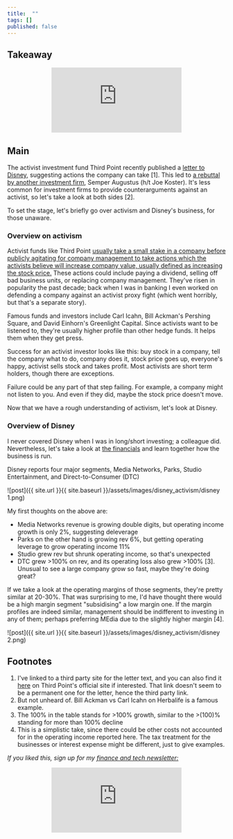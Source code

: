 ```yaml
---
title:  ""  
tags: []
published: false
---
```


## Takeaway

<style>
      .iframe-container {
        overflow: hidden;        
        padding-top: 50%; <!-- Calculated from the aspect ration of the content (in case of 16:9 it is 9/16= 0.5625) -->
        position: relative;
      }
      .iframe-container iframe { 
         border: 0;
         height: 100%; <!-- Finally, width and height are set to 100% so the iframe takes up 100% of the containers space. -->
         left: 0;
         position: absolute;
         top: 0;
         width: 100%;
         display: block;
         margin: 0 auto; <!-- center image -->
      }
      <!-- 4x3 Aspect Ratio -->
      .iframe-container-4x3 {
        padding-top: 75%;
      }
</style> 

<div class="iframe-container-4x3">
  <p align="center"><iframe src="https://avoidboringpeople.substack.com/embed" frameborder="0" scrolling="no"> </iframe></p>
</div>

## Main

The activist investment fund Third Point recently published a [letter to Disney,](https://www.valuewalk.com/2020/10/third-point-walt-disney-company/ "disney") suggesting actions the company can take \[1\]. This led to [a rebuttal by another investment firm](https://valueinvestingworld.substack.com/p/chris-bloomstrans-letter-to-the-walt "Semper"), Semper Augustus (h/t Joe Koster). It's less common for investment firms to provide counterarguments against an activist, so let's take a look at both sides \[2\].

To set the stage, let's briefly go over activism and Disney's business, for those unaware.

### Overview on activism

Activist funds like Third Point [usually take a small stake in a company before publicly agitating for company management to take actions which the activists believe will increase company value, usually defined as increasing the stock price.](https://en.wikipedia.org/wiki/Activist_shareholder "activism") These actions could include paying a dividend, selling off bad business units, or replacing company management. They've risen in popularity the past decade; back when I was in banking I even worked on defending a company against an activist proxy fight (which went horribly, but that's a separate story).

Famous funds and investors include Carl Icahn, Bill Ackman's Pershing Square, and David Einhorn's Greenlight Capital. Since activists want to be listened to, they're usually higher profile than other hedge funds. It helps them when they get press.

Success for an activist investor looks like this: buy stock in a company, tell the company what to do, company does it, stock price goes up, everyone's happy, activist sells stock and takes profit. Most activists are short term holders, though there are exceptions.

Failure could be any part of that step failing. For example, a company might not listen to you. And even if they did, maybe the stock price doesn't move.

Now that we have a rough understanding of activism, let's look at Disney.

### Overview of Disney

I never covered Disney when I was in long/short investing; a colleague did. Nevertheless, let's take a look at [the financials](https://thewaltdisneycompany.com/app/uploads/2020/01/2019-Annual-Report.pdf "ar") and learn together how the business is run.

Disney reports four major segments, Media Networks, Parks, Studio Entertainment, and Direct-to-Consumer (DTC)

![post]({{ site.url }}{{ site.baseurl }}/assets/images/disney_activism/disney 1.png)

My first thoughts on the above are:

- Media Networks revenue is growing double digits, but operating income growth is only 2%, suggesting deleverage
- Parks on the other hand is growing rev 6%, but getting operating leverage to grow operating income 11%
- Studio grew rev but shrunk operating income, so that's unexpected
- DTC grew >100% on rev, and its operating loss also grew >100% \[3\]. Unusual to see a large company grow so fast, maybe they're doing great?

If we take a look at the operating margins of those segments, they're pretty similar at 20-30%. That was surprising to me, I'd have thought there would be a high margin segment "subsidising" a low margin one. If the margin profiles are indeed similar, management should be indifferent to investing in any of them; perhaps preferring MEdia due to the slightly higher margin \[4\].

![post]({{ site.url }}{{ site.baseurl }}/assets/images/disney_activism/disney 2.png)



## Footnotes

1. I've linked to a third party site for the letter text, and you can also find it [here](https://thirdpointlimited.com/portfolio-updates "third") on Third Point's official site if interested. That link doesn't seem to be a permanent one for the letter, hence the third party link.
2. But not unheard of. Bill Ackman vs Carl Icahn on Herbalife is a famous example.
3. The 100% in the table stands for >100% growth, similar to the >(100)% standing for more than 100% decline
4. This is a simplistic take, since there could be other costs not accounted for in the operating income reported here. The tax treatment for the businesses or interest expense might be different, just to give examples.

*If you liked this, sign up for my [finance and tech newsletter:](https://avoidboringpeople.substack.com/ "ABP")*

<div class="iframe-container-4x3">
  <p align="center"><iframe src="https://avoidboringpeople.substack.com/embed" frameborder="0" scrolling="no"> </iframe></p>
</div>
